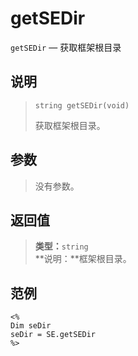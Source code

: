 getSEDir
========
`getSEDir` &mdash; 获取框架根目录

说明
----
>     string getSEDir(void)
> 获取框架根目录。

参数
----
> 没有参数。

返回值
------
> **类型：**`string`  
> **说明：**框架根目录。

范例
----
>
    <% 
    Dim seDir
    seDir = SE.getSEDir 
    %>